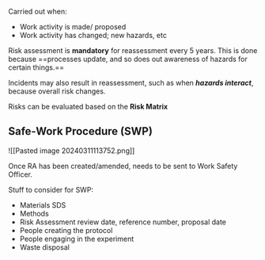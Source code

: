 Carried out when:
- Work activity is made/ proposed
- Work activity has changed; new hazards, etc

Risk assessment is **mandatory** for reassessment every 5 years. This is done because ==processes update, and so does out awareness of hazards for certain things.==

Incidents may also result in reassessment, such as when ***hazards interact***, because overall risk changes.

Risks can be evaluated based on the **Risk Matrix**

## Safe-Work Procedure (SWP)

![[Pasted image 20240311113752.png]]

Once RA has been created/amended, needs to be sent to Work Safety Officer.

Stuff to consider for SWP:
- Materials SDS
- Methods
- Risk Assessment review date, reference number, proposal date
- People creating the protocol
- People engaging in the experiment
- Waste disposal

